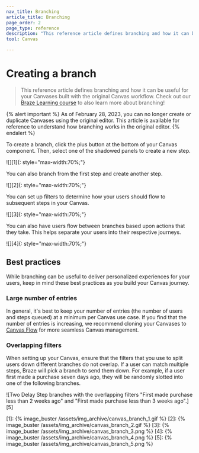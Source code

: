 ```yaml
---
nav_title: Branching
article_title: Branching
page_order: 2
page_type: reference
description: "This reference article defines branching and how it can be useful for your Canvases."
tool: Canvas

---
```


# Creating a branch

> This reference article defines branching and how it can be useful for your Canvases built with the original Canvas workflow. Check out our [Braze Learning course](https://learning.braze.com/canvas-course) to also learn more about branching!

{% alert important %}
As of February 28, 2023, you can no longer create or duplicate Canvases using the original editor. This article is available for reference to understand how branching works in the original editor.
{% endalert %}

To create a branch, click the <i class="fas fa-plus-circle"></i> plus button at the bottom of your Canvas component. Then, select one of the shadowed panels to create a new step.

![][1]{: style="max-width:70%;"}

You can also branch from the first step and create another step.

![][2]{: style="max-width:70%;"}

You can set up filters to determine how your users should flow to subsequent steps in your Canvas.

![][3]{: style="max-width:70%;"}

You can also have users flow between branches based upon actions that they take. This helps separate your users into their respective journeys. 

![][4]{: style="max-width:70%;"}

## Best practices

While branching can be useful to deliver personalized experiences for your users, keep in mind these best practices as you build your Canvas journey.

### Large number of entries

In general, it's best to keep your number of entries (the number of users and steps queued) at a minimum per Canvas use case. If you find that the number of entries is increasing, we recommend cloning your Canvases to [Canvas Flow]({{site.baseurl}}/user_guide/engagement_tools/canvas/managing_canvases/cloning_canvases/) for more seamless Canvas management.

### Overlapping filters

When setting up your Canvas, ensure that the filters that you use to split users down different branches do not overlap. If a user can match multiple steps, Braze will pick a branch to send them down. For example, if a user first made a purchase seven days ago, they will be randomly slotted into one of the following branches.

![Two Delay Step branches with the overlapping filters "First made purchase less than 2 weeks ago" and "First made purchase less than 3 weeks ago".][5]

[1]: {% image_buster /assets/img_archive/canvas_branch_1.gif %}
[2]: {% image_buster /assets/img_archive/canvas_branch_2.gif %}
[3]: {% image_buster /assets/img_archive/canvas_branch_3.png %}
[4]: {% image_buster /assets/img_archive/canvas_branch_4.png %}
[5]: {% image_buster /assets/img_archive/canvas_branch_5.png %}